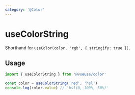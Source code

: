 ```yaml
---
category: '@Color'
---
```


# useColorString

Shorthand for `useColor(color, 'rgb', { stringify: true })`.

## Usage

```ts
import { useColorString } from '@vueuse/color'

const color = useColorString('red', 'hsl')
console.log(color.value) // 'hsl(0, 100%, 50%)'
```
